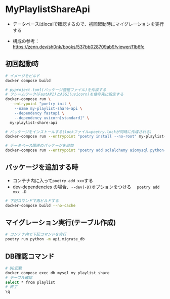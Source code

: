 # MyPlaylistShareApi

* データベースはlocalで確認するので、初回起動時にマイグレーションを実行する

* 構成の参考：https://zenn.dev/sh0nk/books/537bb028709ab9/viewer/f1b6fc

## 初回起動時
```sh
# イメージをビルド
docker compose build

# pyproject.toml(パッケージ管理ファイル)を作成する
# フレームワーク(FastAPI)とASGI(uvicorn)を依存先に設定する
docker-compose run \
  --entrypoint "poetry init \
    --name my-playlist-share-api \
    --dependency fastapi \
    --dependency uvicorn[standard]" \
  my-playlist-share-api

# パッケージをインストールする(lockファイル=poetry.lockが同時に作成される)
docker-compose run --entrypoint "poetry install --no-root" my-playlist-share-api

# データベース関連のパッケージを追加
docker-compose run --entrypoint "poetry add sqlalchemy aiomysql python-ulid bcrypt pyjwt" my-playlist-share-api
```
## パッケージを追加する時
* コンテナ内に入って`poetry add xxx`する
* dev-dependencies の場合、`--dev(-D)`オプションをつける
　`poetry add xxx -D`
```sh
# 下記コマンドで再ビルドする
docker-compose build --no-cache
```

## マイグレーション実行(テーブル作成)
```sh
# コンテナ内で下記コマンドを実行
poetry run python -m api.migrate_db
```

##  DB確認コマンド
```sh
# DB起動
docker compose exec db mysql my_playlist_share
# テーブル確認
select * from playlist
# 終了
\q
```
